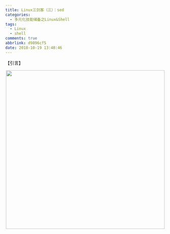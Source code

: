 ```yaml
---
title: Linux三剑客（三）：sed
categories:
  - 多元化技能储备之Linux&Shell
tags:
  - Linux
  - shell
comments: true
abbrlink: d9896cf5
date: 2018-10-19 13:48:46
---
```

【引言】
<div align=center><img src="http://pm4hdun71.bkt.clouddn.com/img/public/000003.jpg" width="500"/></div>
<!-- more -->
